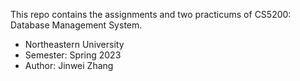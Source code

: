 This repo contains the assignments and two practicums of CS5200: Database Management System.
- Northeastern University
- Semester: Spring 2023
- Author: Jinwei Zhang
